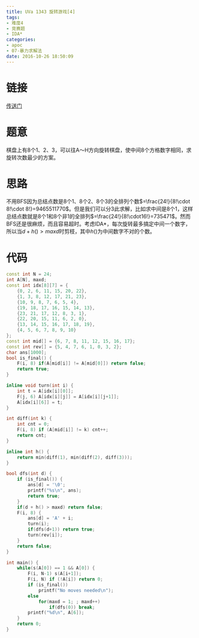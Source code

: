 ```yaml
---
title: UVa 1343 旋转游戏[4]
tags:
- 难度4
- 竞赛题
- IDA*
categories:
- apoc
- 07-暴力求解法
date: 2016-10-26 18:50:09
---
```

# 链接
[传送门](https://uva.onlinejudge.org/index.php?option=com_onlinejudge&Itemid=8&page=show_problem&problem=4089)

# 题意
棋盘上有8个1、2、3，可以往A～H方向旋转棋盘，使中间8个方格数字相同，求旋转次数最少的方案。

# 思路
不用BFS因为总结点数是8个1、8个2、8个3的全排列个数$=\frac{24!}{8!\cdot 8!\cdot 8!}=9465511770$。但是我们可以分3此求解，比如求中间是8个1，这样总结点数就是8个1和8个非1的全排列$=\frac{24!}{8!\cdot16!}=735471$。然而BFS还是很麻烦，而且容易超时。考虑IDA*，每次旋转最多搞定中间一个数字，所以当$d+h()>maxd$时剪枝，其中$h()$为中间数字不对的个数。

# 代码
```cpp
const int N = 24;
int A[N], maxd;
const int idx[8][7] = {
	{0, 2, 6, 11, 15, 20, 22},
	{1, 3, 8, 12, 17, 21, 23},
	{10, 9, 8, 7, 6, 5, 4},
	{19, 18, 17, 16, 15, 14, 13},
	{23, 21, 17, 12, 8, 3, 1},
	{22, 20, 15, 11, 6, 2, 0},
	{13, 14, 15, 16, 17, 18, 19},
	{4, 5, 6, 7, 8, 9, 10}
};
const int mid[] = {6, 7, 8, 11, 12, 15, 16, 17};
const int rev[] = {5, 4, 7, 6, 1, 0, 3, 2};
char ans[1000];
bool is_final() {
	F(i, 8) if(A[mid[i]] != A[mid[0]]) return false;
	return true;
}

inline void turn(int i) {
	int t = A[idx[i][0]];
	F(j, 6) A[idx[i][j]] = A[idx[i][j+1]];
	A[idx[i][6]] = t;
}

int diff(int k) {
	int cnt = 0;
	F(i, 8) if (A[mid[i]] != k) cnt++;
	return cnt;
}

inline int h() {
	return min(diff(1), min(diff(2), diff(3)));
}

bool dfs(int d) {
	if (is_final()) {
		ans[d] = '\0';
		printf("%s\n", ans);
		return true;
	}
	if(d + h() > maxd) return false;
	F(i, 8) {
	    ans[d] = 'A' + i;
	    turn(i);
	    if(dfs(d+1)) return true;
	    turn(rev[i]);
	}
  	return false;
}

int main() {
	while(s(A[0]) == 1 && A[0]) {
		F(i, N-1) s(A[i+1]);
		F(i, N) if (!A[i]) return 0;
		if (is_final())
			printf("No moves needed\n");
		else 
			for(maxd = 1; ; maxd++) 
				if(dfs(0)) break;
		printf("%d\n", A[6]);
	}
	return 0;
}

```